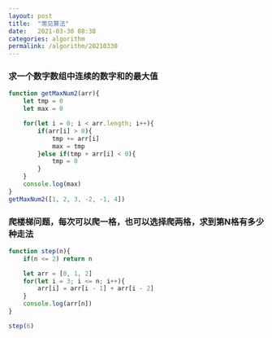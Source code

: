 ```yaml
---
layout: post
title:  "常见算法"
date:   2021-03-30 08:38
categories: algorithm
permalink: /algorithm/20210330
---
```


### 求一个数字数组中连续的数字和的最大值

```javascript
function getMaxNum2(arr){
    let tmp = 0
    let max = 0

    for(let i = 0; i < arr.length; i++){
        if(arr[i] > 0){
            tmp += arr[i]
            max = tmp
        }else if(tmp + arr[i] < 0){
            tmp = 0
        }
    }
    console.log(max)
}
getMaxNum2([1, 2, 3, -2, -1, 4])
```

### 爬楼梯问题，每次可以爬一格，也可以选择爬两格，求到第N格有多少种走法

```javascript
function step(n){
    if(n <= 2) return n

    let arr = [0, 1, 2]
    for(let i = 3; i <= n; i++){
        arr[i] = arr[i - 1] + arr[i - 2]
    }
    console.log(arr[n])
}

step(6)
```
